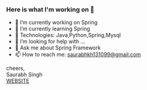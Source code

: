 ### Here is what I'm working on 👋

- 🔭 I’m currently working on Spring 
- 🌱 I’m currently learning Spring 
- 👯 Technologies: Java,Python,Spring,Mysql
- 🤔 I’m looking for help with ...
- 💬 Ask me about Spring Framework
- 📫 How to reach me: saurabhkh131099@gmail.com

cheers,\
Saurabh Singh\
[WEBSITE](singhsonu199901999.wixsite.com/my-site)


